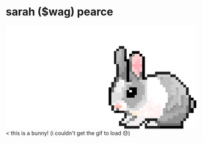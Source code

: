 # sarah ($wag) pearce
![](https://github.com/sarahxpearce/sarahxpearce.github.io/blob/main/ezgif.com-optimize-3.gif)
    < this is a bunny! (i couldn't get the gif to load 😞)
